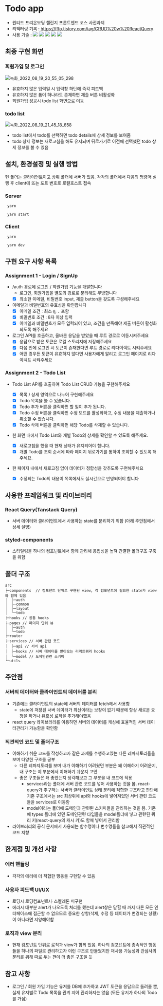 # Todo app

- 원티드 프리온보딩 챌린지 프론트엔드 코스 사전과제
- 리팩터링 기록 : https://fffo.tistory.com/tag/CRUD%20w%20ReactQuery
- 사용 기술 : <img src="https://img.shields.io/badge/React-61DAFB?style=flat&logo=react&logoColor=black"/> <img src="https://img.shields.io/badge/Typescript-3178C6?style=flat&logo=typescript&logoColor=white"/> <img src="https://img.shields.io/badge/ReactQuery-FF4154?style=flat&logo=reactquery&logoColor=white"/> <img src="https://img.shields.io/badge/ReactRouter-CA4245?style=flat&logo=reactrouter&logoColor=white"/> <img src="https://img.shields.io/badge/StyledComponents-DB7093?style=flat&logo=styledcomponents&logoColor=white"/>

## 최종 구현 화면

### 회원가입 및 로그인

![녹화_2022_08_19_20_55_05_298](https://user-images.githubusercontent.com/46833758/185613193-118671c2-0eab-4096-a165-61816e134dab.gif)

- 유효하지 않은 입력일 시 입력창 하단에 즉각 피드백
- 유효하지 않은 폼이 하나라도 존재하면 제출 버튼 비활성화
- 회원가입 성공시 todo list 화면으로 이동

### todo list

![녹화_2022_08_19_21_45_18_658](https://user-images.githubusercontent.com/46833758/185621435-a59c5f14-6215-46b7-8f33-7c4cb71fd486.gif)

- todo list에서 todo를 선택하면 todo details에 상세 정보를 보여줌
- todo 상세 정보는 새로고침을 해도 유지되며 뒤로가기로 이전에 선택했던 todo 상세 정보를 볼 수 있음

## 설치, 환경설정 및 실행 방법

현 폴더는 클라이언트이고 상위 폴더에 서버가 있음. 각각의 폴더에서 다음의 명령어 실행 후 client에 뜨는 포트 번호로 로컬호스트 접속

### Server

` yarn`

` yarn start`

### Client

` yarn`

` yarn dev`

## 구현 요구 사항 목록

### Assignment 1 - Login / SignUp

- /auth 경로에 로그인 / 회원가입 기능을 개발합니다
  - 로그인, 회원가입을 별도의 경로로 분리해도 무방합니다
  - [x] 최소한 이메일, 비밀번호 input, 제출 button을 갖도록 구성해주세요
- 이메일과 비밀번호의 유효성을 확인합니다
  - [x] 이메일 조건 : 최소 `@`, `.` 포함
  - [x] 비밀번호 조건 : 8자 이상 입력
  - [x] 이메일과 비밀번호가 모두 입력되어 있고, 조건을 만족해야 제출 버튼이 활성화 되도록 해주세요
- 로그인 API를 호출하고, 올바른 응답을 받았을 때 루트 경로로 이동시켜주세요
  - [x] 응답으로 받은 토큰은 로컬 스토리지에 저장해주세요
  - [x] 다음 번에 로그인 시 토큰이 존재한다면 루트 경로로 리다이렉트 시켜주세요
  - [x] 어떤 경우든 토큰이 유효하지 않다면 사용자에게 알리고 로그인 페이지로 리다이렉트 시켜주세요

### Assignment 2 - Todo List

- Todo List API를 호출하여 Todo List CRUD 기능을 구현해주세요
  - [x] 목록 / 상세 영역으로 나누어 구현해주세요
  - [x] Todo 목록을 볼 수 있습니다.
  - [x] Todo 추가 버튼을 클릭하면 할 일이 추가 됩니다.
  - [x] Todo 수정 버튼을 클릭하면 수정 모드를 활성화하고, 수정 내용을 제출하거나 취소할 수 있습니다.
  - [x] Todo 삭제 버튼을 클릭하면 해당 Todo를 삭제할 수 있습니다.
- 한 화면 내에서 Todo List와 개별 Todo의 상세를 확인할 수 있도록 해주세요.
  - [x] 새로고침을 했을 때 현재 상태가 유지되어야 합니다.
  - [x] 개별 Todo를 조회 순서에 따라 페이지 뒤로가기를 통하여 조회할 수 있도록 해주세요.
- 한 페이지 내에서 새로고침 없이 데이터가 정합성을 갖추도록 구현해주세요

  - [x] 수정되는 Todo의 내용이 목록에서도 실시간으로 반영되어야 합니다

## 사용한 프레임워크 및 라이브러리

### React Query(Tanstack Query)

- 서버 데이터와 클라이언트에서 사용하는 state를 분리하기 위함 (아래 주안점에서 상세 설명)

### styled-components

- 스타일링을 하나의 컴포넌트에서 함께 관리해 응집성을 높혀 간결한 폴더구조 구축을 위함

## 폴더 구조

```
src
├─components  // 컴포넌트 단위로 구현된 view, 각 컴포넌트에 필요한 state가 view와 함께 있음
│  ├─auth
│  ├─common
│  ├─layout
│  └─todo
├─hooks // 공통 hooks
├─pages // 페이지 단위 뷰
│  ├─auth
│  └─todo
├─router
├─services // 서버 관련 코드
│  ├─api // 서버 api
│  ├─hooks // 서버 데이터를 받아오는 리액트쿼리 hooks
│  └─model // 도메인관련 스키마
└─utils
```

## 주안점

### 서버의 데이터와 클라이언트의 데이터를 분리

- 기존에는 클라이언트의 state에 서버의 데이터를 fetch해서 사용함
  - state에 저장된 서버 데이터가 최신이라는 보장이 없기 때문에 항상 새로운 요청을 하거나 유효성 로직을 추가해야했음
- react query 라이브러리를 이용하면 서버의 데이터를 캐싱해 효율적인 서버 데이터관리가 가능함을 확인함

### 직관적인 코드 및 폴더구조

- 이해하기 쉬운 코드를 작성하고자 같은 과제를 수행하고있는 다른 레파지토리들을 보며 다양한 구조를 공부
  - 다른 레파지토리를 보며 내가 이해하기 어려웠던 부분은 왜 이해하기 어려운지, 내 구조는 이 부분에서 이해하기 쉬운지 고민
  - 좋은 구조들은 왜 좋았는지 생각해보고 그 부분을 내 코드에 적용
    - services라는 폴더에 서버 관련 코드를 넣어 사용하는 것을 봄. react-query가 추구하는 서버와 클라이언트 상태 분리에 적합한 구조라고 판단해 기존 구조에서는 src 최상위에 api와 hooks에 넣어져있던 서버 관련 코드들을 services로 이동함
    - model이라는 폴더에 도메인과 관련된 스키마들을 관리하는 것을 봄. 기존에 types 폴더에 있던 도메인관련 타입들을 model폴더에 넣고 관련된 쿼리 키(react-query의 캐시 키)도 함께 넣어서 관리함
- 라이브러리의 공식 문서에서 사용되는 함수명이나 변수명들을 참고해서 직관적인 코드 지향

## 한계점 및 개선 사항

### 에러 핸들링

- 각각의 에러에 더 적합한 행동을 구현할 수 있음

### 사용자 피드백 UI/UX

- 로딩시 로딩컴포넌트나 스켈레톤 미구현
- 에러시 대부분 alert가 나오도록 처리를 했는데 alert창은 닫힐 때 까지 다른 모든 인터페이스에 접근할 수 없으므로 중요한 상항(삭제, 수정 등 데이터가 변경되는 상황)이 아니라면 지양해야함

### 로직과 view 분리
- 현재 컴포넌트 단위로 로직과 view가 함께 있음. 하나의 컴포넌트에 종속적인 행동들을 하나의 파일로 관리하고자 이런 구조로 만들었지만 재사용 가능성과 관심사의 분리를 위해 따로 두는 편이 더 좋은 구조일 듯

## 참고 사항

- 로그인 / 회원 가입 기능은 유저를 DB에 추가하고 JWT 토큰을 응답으로 돌려줄 뿐, 실제 유저별로 Todo 목록을 관계 지어 관리하지는 않음 (모든 유저가 하나의 Todo를 가짐)
